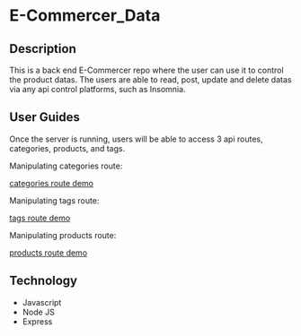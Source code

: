 # E-Commercer_Data

## Description

This is a back end E-Commercer repo where the user can use it to control the product datas. The users are able to read, post, update and delete datas via any api control platforms, such as Insomnia.

## User Guides

Once the server is running, users will be able to access 3 api routes, categories, products, and tags.

Manipulating categories route:

[categories route demo](https://drive.google.com/file/d/1no7fdI2UQzJxkT48_y5I6GSALncsKomN/view)

Manipulating tags route:

[tags route demo](https://drive.google.com/file/d/1oTfxN05u_wuXFgj6jA6UxrVy6Mp_5gcS/view)

Manipulating products route:

[products route demo](https://drive.google.com/file/d/1o8VrPqwOMRPy36Vnd9FFRh5S3UJukSJu/view)

## Technology

- Javascript
- Node JS
- Express
